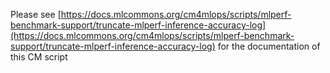Please see [https://docs.mlcommons.org/cm4mlops/scripts/mlperf-benchmark-support/truncate-mlperf-inference-accuracy-log](https://docs.mlcommons.org/cm4mlops/scripts/mlperf-benchmark-support/truncate-mlperf-inference-accuracy-log) for the documentation of this CM script
